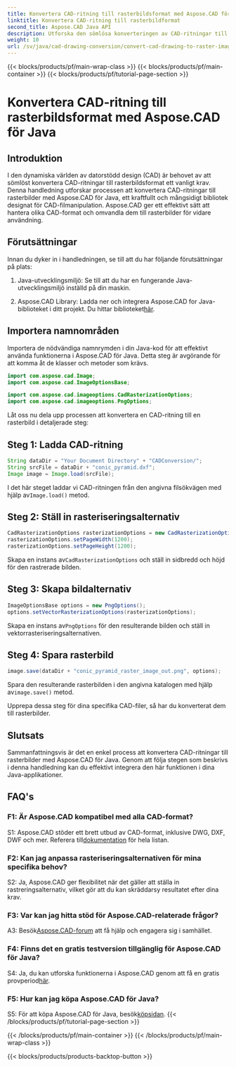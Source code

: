```yaml
---
title: Konvertera CAD-ritning till rasterbildsformat med Aspose.CAD för Java
linktitle: Konvertera CAD-ritning till rasterbildformat
second_title: Aspose.CAD Java API
description: Utforska den sömlösa konverteringen av CAD-ritningar till rasterbilder med Aspose.CAD för Java. Följ vår steg-för-steg-guide för effektiv integration.
weight: 10
url: /sv/java/cad-drawing-conversion/convert-cad-drawing-to-raster-image/
---
```


{{< blocks/products/pf/main-wrap-class >}}
{{< blocks/products/pf/main-container >}}
{{< blocks/products/pf/tutorial-page-section >}}

# Konvertera CAD-ritning till rasterbildsformat med Aspose.CAD för Java

## Introduktion

I den dynamiska världen av datorstödd design (CAD) är behovet av att sömlöst konvertera CAD-ritningar till rasterbildsformat ett vanligt krav. Denna handledning utforskar processen att konvertera CAD-ritningar till rasterbilder med Aspose.CAD för Java, ett kraftfullt och mångsidigt bibliotek designat för CAD-filmanipulation. Aspose.CAD ger ett effektivt sätt att hantera olika CAD-format och omvandla dem till rasterbilder för vidare användning.

## Förutsättningar

Innan du dyker in i handledningen, se till att du har följande förutsättningar på plats:

1. Java-utvecklingsmiljö: Se till att du har en fungerande Java-utvecklingsmiljö inställd på din maskin.

2. Aspose.CAD Library: Ladda ner och integrera Aspose.CAD for Java-biblioteket i ditt projekt. Du hittar biblioteket[här](https://releases.aspose.com/cad/java/).

## Importera namnområden

Importera de nödvändiga namnrymden i din Java-kod för att effektivt använda funktionerna i Aspose.CAD för Java. Detta steg är avgörande för att komma åt de klasser och metoder som krävs.

```java
import com.aspose.cad.Image;
import com.aspose.cad.ImageOptionsBase;

import com.aspose.cad.imageoptions.CadRasterizationOptions;
import com.aspose.cad.imageoptions.PngOptions;
```

Låt oss nu dela upp processen att konvertera en CAD-ritning till en rasterbild i detaljerade steg:

## Steg 1: Ladda CAD-ritning

```java
String dataDir = "Your Document Directory" + "CADConversion/";
String srcFile = dataDir + "conic_pyramid.dxf";
Image image = Image.load(srcFile);
```

 I det här steget laddar vi CAD-ritningen från den angivna filsökvägen med hjälp av`Image.load()` metod.

## Steg 2: Ställ in rasteriseringsalternativ

```java
CadRasterizationOptions rasterizationOptions = new CadRasterizationOptions();
rasterizationOptions.setPageWidth(1200);
rasterizationOptions.setPageHeight(1200);
```

 Skapa en instans av`CadRasterizationOptions` och ställ in sidbredd och höjd för den rastrerade bilden.

## Steg 3: Skapa bildalternativ

```java
ImageOptionsBase options = new PngOptions();
options.setVectorRasterizationOptions(rasterizationOptions);
```

 Skapa en instans av`PngOptions` för den resulterande bilden och ställ in vektorrasteriseringsalternativen.

## Steg 4: Spara rasterbild

```java
image.save(dataDir + "conic_pyramid_raster_image_out.png", options);
```

 Spara den resulterande rasterbilden i den angivna katalogen med hjälp av`image.save()` metod.

Upprepa dessa steg för dina specifika CAD-filer, så har du konverterat dem till rasterbilder.

## Slutsats

Sammanfattningsvis är det en enkel process att konvertera CAD-ritningar till rasterbilder med Aspose.CAD för Java. Genom att följa stegen som beskrivs i denna handledning kan du effektivt integrera den här funktionen i dina Java-applikationer.

## FAQ's

### F1: Är Aspose.CAD kompatibel med alla CAD-format?

 S1: Aspose.CAD stöder ett brett utbud av CAD-format, inklusive DWG, DXF, DWF och mer. Referera till[dokumentation](https://reference.aspose.com/cad/java/) för hela listan.

### F2: Kan jag anpassa rasteriseringsalternativen för mina specifika behov?

S2: Ja, Aspose.CAD ger flexibilitet när det gäller att ställa in rastreringsalternativ, vilket gör att du kan skräddarsy resultatet efter dina krav.

### F3: Var kan jag hitta stöd för Aspose.CAD-relaterade frågor?

 A3: Besök[Aspose.CAD-forum](https://forum.aspose.com/c/cad/19) att få hjälp och engagera sig i samhället.

### F4: Finns det en gratis testversion tillgänglig för Aspose.CAD för Java?

 S4: Ja, du kan utforska funktionerna i Aspose.CAD genom att få en gratis provperiod[här](https://releases.aspose.com/).

### F5: Hur kan jag köpa Aspose.CAD för Java?

 S5: För att köpa Aspose.CAD för Java, besök[köpsidan](https://purchase.aspose.com/buy).
{{< /blocks/products/pf/tutorial-page-section >}}

{{< /blocks/products/pf/main-container >}}
{{< /blocks/products/pf/main-wrap-class >}}

{{< blocks/products/products-backtop-button >}}
